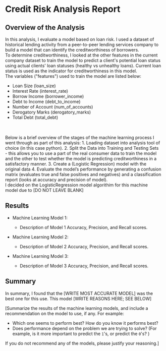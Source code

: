 # Credit Risk Analysis Report

## Overview of the Analysis

In this analysis, I evaluate a model based on loan risk. I used a dataset of historical lending activity 
from a peer-to-peer lending services company to build a model that can identify the creditworthiness of 
borrowers.
<br>
To determine creditworthiness, I looked at the other features in the current company dataset to train the model
to predict a client's potential loan status using actual clients' loan statuses (healthy vs unhealthy loans).
Current loan status is used as the indicator for creditworthiness in this model.
<br>
The variables ("features") used to train the model are listed below:
* Loan Size (loan_size)
* Interest Rate (interest_rate)
* Borrow Income (borrower_income)
* Debt to Income (debt_to_income)
* Number of Account (num_of_accounts)
* Derogatory Marks (derogatory_marks)
* Total Debt (total_debt)
<br>
<br>
Below is a brief overview of the stages of the machine learning process I went through as part of this 
analysis:
1. Loading dataset into analysis tool of choice (in this case python). 
2. Split the Data into Training and Testing Sets - this allows you to use a part of the real consumer data
to train the model and the other to test whether the model is predicting creditworthiness in a satisfactory 
manner.
3. Create a (Logistic Regression) model with the original data
4. Evaluate the model’s performance by generating a confusion matrix (evaluates true and false positives and
negatives) and a classification report (looks at accuracy and precision of model).
<br>
I decided on the LogisticRegression model algorithim for this machine model due to [DO NOT LEAVE BLANK]


## Results

* Machine Learning Model 1:
    * Description of Model 1 Accuracy, Precision, and Recall scores.

* Machine Learning Model 2:
    * Description of Model 2 Accuracy, Precision, and Recall scores.

* Machine Learning Model 3:
    * Description of Model 3 Accuracy, Precision, and Recall scores.

## Summary
In summary, I found that the [WRITE MOST ACCURATE MODEL] was the best one for this use. This model [WRITE 
REASONS HERE; SEE BELOW]

[Summarize the results of the machine learning models, and include a recommendation on the model to use, if any. For example:

* Which one seems to perform best? How do you know it performs best?
* Does performance depend on the problem we are trying to solve? (For example, is it more important to predict the `1`'s, or predict the `0`'s? )

If you do not recommend any of the models, please justify your reasoning.]
